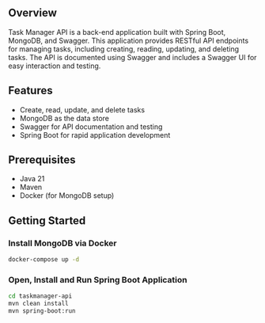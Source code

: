## Overview

Task Manager API is a back-end application built with Spring Boot, MongoDB, and Swagger. This application provides RESTful API endpoints for managing tasks, including creating, reading, updating, and deleting tasks. The API is documented using Swagger and includes a Swagger UI for easy interaction and testing.

## Features

- Create, read, update, and delete tasks
- MongoDB as the data store
- Swagger for API documentation and testing
- Spring Boot for rapid application development

## Prerequisites

- Java 21
- Maven
- Docker (for MongoDB setup)

## Getting Started
### Install MongoDB via Docker 
```bash
docker-compose up -d
```
### Open, Install and Run Spring Boot Application
```bash
cd taskmanager-api
mvn clean install
mvn spring-boot:run
```
